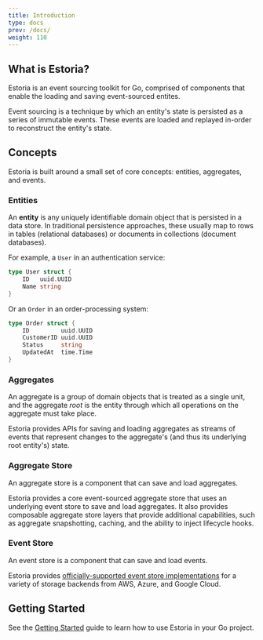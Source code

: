 ```yaml
---
title: Introduction
type: docs
prev: /docs/
weight: 110
---
```


## What is Estoria?

Estoria is an event sourcing toolkit for Go, comprised of components that enable the loading and saving event-sourced entites.

Event sourcing is a technique by which an entity's state is persisted as a series of immutable events. These events are loaded and replayed in-order to reconstruct the entity's state.

## Concepts

Estoria is built around a small set of core concepts: entities, aggregates, and events.

### Entities

An **entity** is any uniquely identifiable domain object that is persisted in a data store. In traditional persistence approaches, these usually map to rows in tables (relational databases) or documents in collections (document databases).

For example, a `User` in an authentication service:

```go
type User struct {
    ID   uuid.UUID
    Name string
}
```

Or an `Order` in an order-processing system:

```go
type Order struct {
    ID         uuid.UUID
    CustomerID uuid.UUID
    Status     string
    UpdatedAt  time.Time
}
```

### Aggregates

An aggregate is a group of domain objects that is treated as a single unit, and the aggregate _root_ is the entity through which all operations on the aggregate must take place.

Estoria provides APIs for saving and loading aggregates as streams of events that represent changes to the aggregate's (and thus its underlying root entity's) state.

### Aggregate Store

An aggregate store is a component that can save and load aggregates.

Estoria provides a core event-sourced aggregate store that uses an underlying event store to save and load aggregates. It also provides composable aggregate store layers that provide additional capabilities, such as aggregate snapshotting, caching, and the ability to inject lifecycle hooks.

### Event Store

An event store is a component that can save and load events.

Estoria provides [officially-supported event store implementations](../component_library/#event-store-implementations) for a variety of storage backends from AWS, Azure, and Google Cloud.

## Getting Started

See the [Getting Started](../getting_started) guide to learn how to use Estoria in your Go project.
